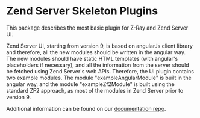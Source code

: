 Zend Server Skeleton Plugins
==========

This package describes the most basic plugin for Z-Ray and Zend Server UI.

Zend Server UI, starting from version 9, is based on angularJs client library and therefore, 
all the new modules should be written in the angular way. The new modules should have 
static HTML templates (with angular's placeholders if necessary), and all the information from the 
server should be fetched using Zend Server's web APIs.
Therefore, the UI plugin contains two example modules. The module "exampleAngularModule" is built in
the angular way, and the module "exampleZf2Module" is built using the standard ZF2 approach, as most 
of the modules in Zend Server prior to version 9.

Additional information can be found on our [documentation repo](https://github.com/zend-server-plugins/Documentation).

